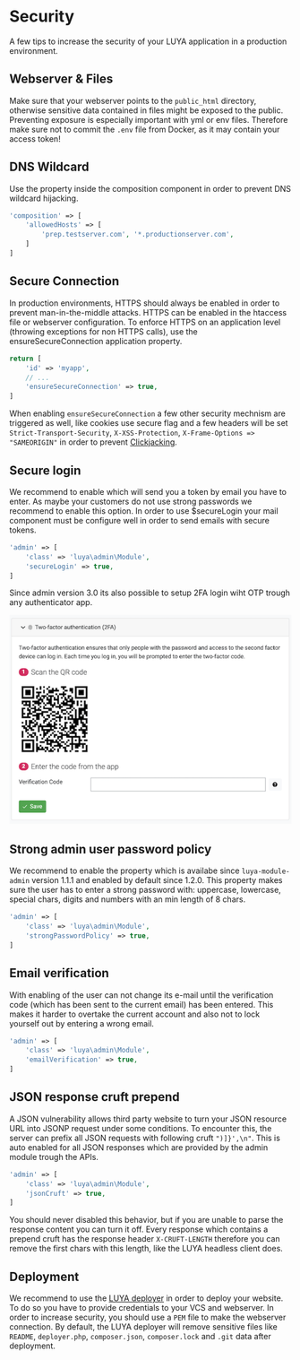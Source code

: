 # Security

A few tips to increase the security of your LUYA application in a production environment.

## Webserver & Files

Make sure that your webserver points to the `public_html` directory, otherwise sensitive data contained in files might be exposed to the public. Preventing exposure is especially important with yml or env files. Therefore make sure not to commit the `.env` file from Docker, as it may contain your access token!

## DNS Wildcard

Use the <class name="luya\web\Composition" prop="allowedHosts" /> property inside the composition component in order to prevent DNS wildcard hijacking.

```php
'composition' => [
    'allowedHosts' => [
        'prep.testserver.com', '*.productionserver.com',
    ]
]
```

## Secure Connection

In production environments, HTTPS should always be enabled in order to prevent man-in-the-middle attacks. HTTPS can be enabled in the htaccess file or webserver configuration. To enforce HTTPS on an application level (throwing exceptions for non HTTPS calls), use the ensureSecureConnection application property.

```php
return [
    'id' => 'myapp',
    // ...
    'ensureSecureConnection' => true,
]
```

When enabling `ensureSecureConnection` a few other security mechnism are triggered as well, like cookies use secure flag and a few headers will be set `Strict-Transport-Security`, `X-XSS-Protection`, `X-Frame-Options => "SAMEORIGIN"` in order to prevent [Clickjacking](https://de.wikipedia.org/wiki/Clickjacking).

## Secure login

We recommend to enable <class name="luya\admin\Module" prop="secureLogin" /> which will send you a token by email you have to enter. As maybe your customers do not use strong passwords we recommend to enable this option. In order to use $secureLogin your mail component must be configure well in order to send emails with secure tokens.

```php
'admin' => [
    'class' => 'luya\admin\Module',
    'secureLogin' => true,
]
```

Since admin version 3.0 its also possible to setup 2FA login wiht OTP trough any authenticator app.

![LUYA 2FA](../img/2fa.png)

## Strong admin user password policy

We recommend to enable the <class name="luya\admin\Module" prop="strongPasswordPolicy" /> property which is availabe since `luya-module-admin` version 1.1.1 and enabled by default since 1.2.0. This property makes sure the user has to enter a strong password with: uppercase, lowercase, special chars, digits and numbers with an min length of 8 chars.

```php
'admin' => [
    'class' => 'luya\admin\Module',
    'strongPasswordPolicy' => true,
]
```

## Email verification

With enabling of <class name="luya\admin\Module" prop="emailVerification" /> the user can not change its e-mail until the verification code (which has been sent to the current email) has been entered. This makes it harder to overtake the current account and also not to lock yourself out by entering a wrong email.

```php
'admin' => [
    'class' => 'luya\admin\Module',
    'emailVerification' => true,
]
```

## JSON response cruft prepend

A JSON vulnerability allows third party website to turn your JSON resource URL into JSONP request under some conditions. To encounter this, the server can prefix all JSON requests with following cruft `")]}',\n"`. This is auto enabled for all JSON responses which are provided by the admin module trough the APIs.

```php
'admin' => [
    'class' => 'luya\admin\Module',
    'jsonCruft' => true,
]
```

You should never disabled this behavior, but if you are unable to parse the response content you can turn it off. Every response which contains a prepend cruft has the response header `X-CRUFT-LENGTH` therefore you can remove the first chars with this length, like the LUYA headless client does.

## Deployment

We recommend to use the [LUYA deployer](https://github.com/luyadev/luya-deployer) in order to deploy your website. To do so you have to provide credentials to your VCS and webserver. In order to increase security, you should use a `PEM` file to make the webserver connection. By default, the LUYA deployer will remove sensitive files like `README`, `deployer.php`, `composer.json`, `composer.lock` and `.git` data after deployment.
